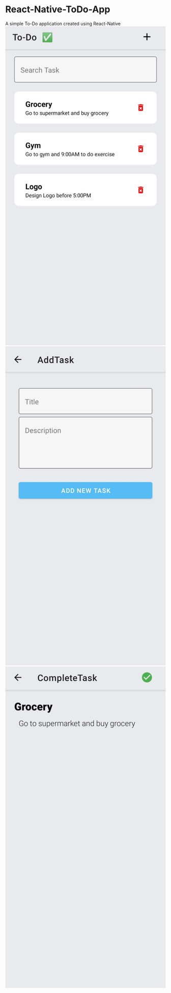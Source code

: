# React-Native-ToDo-App
A simple To-Do application created using React-Native
![Screenshot](ss1.jpg)
![Screenshot](ss2.jpg)
![Screenshot](ss3.jpg)
